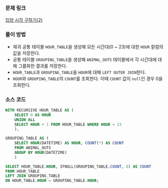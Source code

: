 ### 문제 링크
[입양 시각 구하기(2)](https://school.programmers.co.kr/learn/courses/30/lessons/59413)

### 풀이 방법
- 재귀 공통 테이블 `HOUR_TABLE`을 생성해 모든 시간대(0 ~ 23)에 대한 `HOUR` 칼럼의 값을 저장한다.
- 공통 테이블 `GROUPING_TABLE`을 생성해 `ANIMAL_OUTS` 테이블에서 각 시간대에 대해 그룹화한 결과를 저장한다.
- `HOUR_TABLE`과 `GROUPING_TABLE`을 `HOUR`에 대해 `LEFT OUTER JOIN`한다.
- `HOUR`와 `GROUPING_TABLE`의 `COUNT`를 조회한다. 이때 `COUNT` 값이 `null`인 경우 0을 조회한다.

### 소스 코드
```sql
WITH RECURSIVE HOUR_TABLE AS (
    SELECT 0 AS HOUR
    UNION ALL
    SELECT HOUR + 1 FROM HOUR_TABLE WHERE HOUR < 23
    ),

GROUPING_TABLE AS (
    SELECT HOUR(DATETIME) AS HOUR, COUNT(*) AS COUNT
    FROM ANIMAL_OUTS
    GROUP BY HOUR(DATETIME)
    )

SELECT HOUR_TABLE.HOUR, IFNULL(GROUPING_TABLE.COUNT, 0) AS COUNT
FROM HOUR_TABLE
LEFT JOIN GROUPING_TABLE
ON HOUR_TABLE.HOUR = GROUPING_TABLE.HOUR;
```